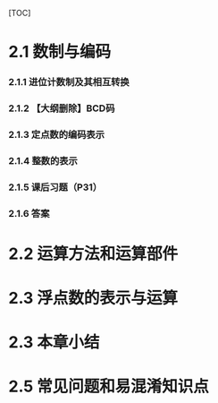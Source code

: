 [TOC]

# 2.1 数制与编码

### 2.1.1 进位计数制及其相互转换

### 2.1.2 【大纲删除】BCD码

### 2.1.3 定点数的编码表示

### 2.1.4 整数的表示

### 2.1.5 课后习题（P31）

### 2.1.6 答案





# 2.2 运算方法和运算部件







# 2.3 浮点数的表示与运算







# 2.3 本章小结

# 2.5 常见问题和易混淆知识点